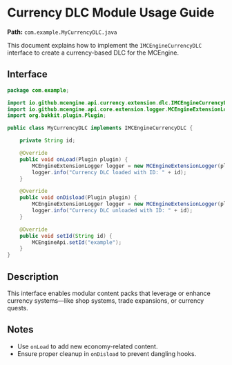 # Currency DLC Module Usage Guide

**Path:** `com.example.MyCurrencyDLC.java`

This document explains how to implement the `IMCEngineCurrencyDLC` interface to create a currency-based DLC for the MCEngine.

## Interface

```java
package com.example;

import io.github.mcengine.api.currency.extension.dlc.IMCEngineCurrencyDLC;
import io.github.mcengine.api.core.extension.logger.MCEngineExtensionLogger;
import org.bukkit.plugin.Plugin;

public class MyCurrencyDLC implements IMCEngineCurrencyDLC {

    private String id;

    @Override
    public void onLoad(Plugin plugin) {
        MCEngineExtensionLogger logger = new MCEngineExtensionLogger(plugin, "DLC", id);
        logger.info("Currency DLC loaded with ID: " + id);
    }

    @Override
    public void onDisload(Plugin plugin) {
        MCEngineExtensionLogger logger = new MCEngineExtensionLogger(plugin, "DLC", id);
        logger.info("Currency DLC unloaded with ID: " + id);
    }

    @Override
    public void setId(String id) {
        MCEngineApi.setId("example");
    }
}
```

## Description

This interface enables modular content packs that leverage or enhance currency systems—like shop systems, trade expansions, or currency quests.

## Notes

- Use `onLoad` to add new economy-related content.
- Ensure proper cleanup in `onDisload` to prevent dangling hooks.
